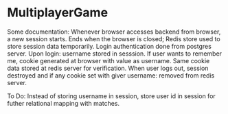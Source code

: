 # MultiplayerGame

Some documentation:
Whenever browser accesses backend from browser, a new session starts. Ends when the browser is closed;
Redis store used to store session data temporarily.
Login authentication done from postgres server.
Upon login: username stored in sesssion.
If user wants to remember me, cookie generated at browser with value as username. Same cookie data stored at redis server for verification.
When user logs out, session destroyed and if any cookie set with giver username: removed from redis server.

To Do: 
Instead of storing username in session, store user id in session for futher relational mapping with matches.